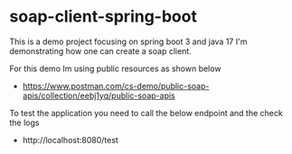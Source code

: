 # soap-client-spring-boot
This is a demo project focusing on spring boot 3 and java 17 
I'm demonstrating how one can create a soap client.

For this demo Im using public resources as shown below 

- https://www.postman.com/cs-demo/public-soap-apis/collection/eebj1yq/public-soap-apis

To test the application you need to call the below endpoint and the check the logs

- http://localhost:8080/test